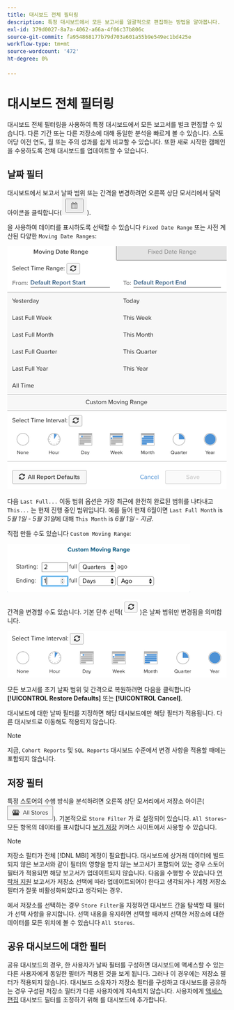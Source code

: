 ```yaml
---
title: 대시보드 전체 필터링
description: 특정 대시보드에서 모든 보고서를 일괄적으로 편집하는 방법을 알아봅니다.
exl-id: 379d0027-8a7a-4062-a66a-4f06c37b806c
source-git-commit: fa954868177b79d703a601a55b9e549ec1bd425e
workflow-type: tm+mt
source-wordcount: '472'
ht-degree: 0%

---
```


# 대시보드 전체 필터링

대시보드 전체 필터링을 사용하여 특정 대시보드에서 모든 보고서를 벌크 편집할 수 있습니다. 다른 기간 또는 다른 저장소에 대해 동일한 분석을 빠르게 볼 수 있습니다. 스토어당 이전 연도, 월 또는 주의 성과를 쉽게 비교할 수 있습니다. 또한 새로 시작한 캠페인을 수용하도록 전체 대시보드를 업데이트할 수 있습니다.

## 날짜 필터

대시보드에서 보고서 날짜 범위 또는 간격을 변경하려면 오른쪽 상단 모서리에서 달력 아이콘을 클릭합니다(![달력](../../assets/calendar-button.png)).

을 사용하여 데이터를 표시하도록 선택할 수 있습니다 `Fixed Date Range` 또는 사전 계산된 다양한 `Moving Date Ranges`:

![날짜 범위 이동](../../assets/moving_date_ranges.png)

다음 `Last Full...` 이동 범위 옵션은 가장 최근에 완전히 완료된 범위를 나타내고 `This...` 는 현재 진행 중인 범위입니다. 예를 들어 현재 6월이면 `Last Full Month` is _5월 1일 - 5월 31일_&#x200B;에 대해 `This Month` is _6월 1일 - 지금_.

직접 만들 수도 있습니다 `Custom Moving Range`\:

![사용자 지정 이동 범위](../../assets/custom-moving-range.png)

간격을 변경할 수도 있습니다. 기본 단추 선택(![시간 간격 기본](../../assets/time_interval_default.png))은 날짜 범위만 변경됨을 의미합니다.

![시간 간격](../../assets/time_interval.png)

모든 보고서를 초기 날짜 범위 및 간격으로 복원하려면 다음을 클릭합니다 **[!UICONTROL Restore Defaults]** 또는 **[!UICONTROL Cancel]**.

대시보드에 대한 날짜 필터를 지정하면 해당 대시보드에만 해당 필터가 적용됩니다. 다른 대시보드로 이동해도 적용되지 않습니다.

>[!NOTE]
>
>지금, `Cohort Reports` 및 `SQL Reports` 대시보드 수준에서 변경 사항을 적용할 때에는 포함되지 않습니다.

## 저장 필터

특정 스토어의 수행 방식을 분석하려면 오른쪽 상단 모서리에서 저장소 아이콘(![저장소 필터](../../assets/store-filter.png)). 기본적으로 `Store Filter` 가 로 설정되어 있습니다. `All Stores`- 모든 항목의 데이터를 표시합니다 [보기 저장](https://experienceleague.adobe.com/docs/commerce-admin/stores-sales/site-store/store-views.html) 커머스 사이트에서 사용할 수 있습니다.

>[!NOTE]
>
>저장소 필터가 전체 [!DNL MBI] 계정이 필요합니다. 대시보드에 상거래 데이터에 빌드되지 않은 보고서와 같이 필터의 영향을 받지 않는 보고서가 포함되어 있는 경우 스토어 필터가 적용되면 해당 보고서가 업데이트되지 않습니다. 다음을 수행할 수 있습니다 [연락처 지원](https://experienceleague.adobe.com/docs/commerce-knowledge-base/kb/troubleshooting/miscellaneous/mbi-service-policies.html?lang=en) 보고서가 저장소 선택에 따라 업데이트되어야 한다고 생각되거나 계정 저장소 필터가 잘못 비활성화되었다고 생각되는 경우.

에서 저장소를 선택하는 경우 `Store Filter`을 지정하면 대시보드 간을 탐색할 때 필터가 선택 사항을 유지합니다. 선택 내용을 유지하면 선택할 때까지 선택한 저장소에 대한 데이터를 모든 위치에 볼 수 있습니다 `All Stores`.

## 공유 대시보드에 대한 필터

공유 대시보드의 경우, 한 사용자가 날짜 필터를 구성하면 대시보드에 액세스할 수 있는 다른 사용자에게 동일한 필터가 적용된 것을 보게 됩니다. 그러나 이 경우에는 저장소 필터가 적용되지 않습니다. 대시보드 소유자가 저장소 필터를 구성하고 대시보드를 공유하는 경우 구성된 저장소 필터가 다른 사용자에게 지속되지 않습니다. 사용자에게 [액세스 편집](../../data-user/dashboards/share-dashboard-with-users.md) 대시보드 필터를 조정하기 위해 를 대시보드에 추가합니다.
